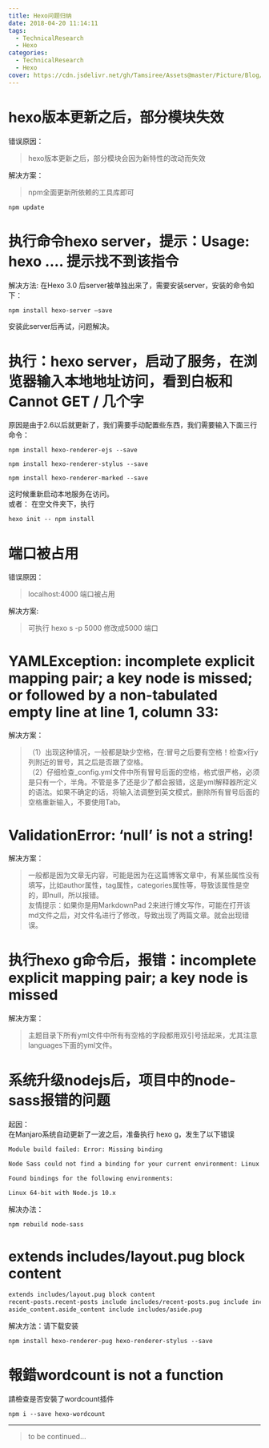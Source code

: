 ```yaml
---
title: Hexo问题归纳
date: 2018-04-20 11:14:11
tags:
  - TechnicalResearch
  - Hexo
categories:
  - TechnicalResearch
  - Hexo
cover: https://cdn.jsdelivr.net/gh/Tamsiree/Assets@master/Picture/Blog/Cover/wallhaven-6kogj6.jpg
---
```

# hexo版本更新之后，部分模块失效
错误原因：  
> hexo版本更新之后，部分模块会因为新特性的改动而失效

解决方案：  
> npm全面更新所依赖的工具库即可

```
npm update
```

# 执行命令hexo server，提示：Usage: hexo …. 提示找不到该指令
解决方法: 在Hexo 3.0 后server被单独出来了，需要安装server，安装的命令如下：  
```
npm install hexo-server –save  
```

安装此server后再试，问题解决。

# 执行：hexo server，启动了服务，在浏览器输入本地地址访问，看到白板和Cannot GET / 几个字

原因是由于2.6以后就更新了，我们需要手动配置些东西，我们需要输入下面三行命令：

```
npm install hexo-renderer-ejs --save

npm install hexo-renderer-stylus --save

npm install hexo-renderer-marked --save
```

这时候重新启动本地服务在访问。  
或者： 在空文件夹下，执行  
```
hexo init -- npm install
```

# 端口被占用  
错误原因：  
> localhost:4000 端口被占用  

解决方案:  
> 可执行 hexo s -p 5000 修改成5000 端口

# YAMLException: incomplete explicit mapping pair; a key node is missed; or followed by a non-tabulated empty line at line 1, column 33:

解决方案：  
> （1）出现这种情况，一般都是缺少空格，在:冒号之后要有空格！检查x行y列附近的冒号，其之后是否跟了空格。  
> （2）仔细检查_config.yml文件中所有冒号后面的空格，格式很严格，必须是只有一个，半角。不管是多了还是少了都会报错，这是yml解释器所定义的语法。如果不确定的话，将输入法调整到英文模式，删除所有冒号后面的空格重新输入，不要使用Tab。

# ValidationError: ‘null’ is not a string!

解决方案：  
> 一般都是因为文章无内容，可能是因为在这篇博客文章中，有某些属性没有填写，比如author属性，tag属性，categories属性等，导致该属性是空的，即null，所以报错。  
> 友情提示：如果你是用MarkdownPad 2来进行博文写作，可能在打开该md文件之后，对文件名进行了修改，导致出现了两篇文章。就会出现错误。

# 执行hexo g命令后，报错：incomplete explicit mapping pair; a key node is missed

解决方案：  
> 主题目录下所有yml文件中所有有空格的字段都用双引号括起来，尤其注意languages下面的yml文件。

# 系统升级nodejs后，项目中的node-sass报错的问题
起因：  
在Manjaro系统自动更新了一波之后，准备执行 hexo g，发生了以下错误


```zsh
Module build failed: Error: Missing binding 

Node Sass could not find a binding for your current environment: Linux 64-bit with Node.js 13.x

Found bindings for the following environments:

Linux 64-bit with Node.js 10.x
```

解决办法：  

```zsh
npm rebuild node-sass
```

# extends includes/layout.pug block content 

```bash
extends includes/layout.pug block content   
recent-posts.recent-posts include includes/recent-posts.pug include includes/pagination.pug   
aside_content.aside_content include includes/aside.pug
```

解决方法：请下载安装
```
npm install hexo-renderer-pug hexo-renderer-stylus --save
```

# 報錯wordcount is not a function

請檢查是否安裝了wordcount插件 

```
npm i --save hexo-wordcount
```

---
> to be continued...
